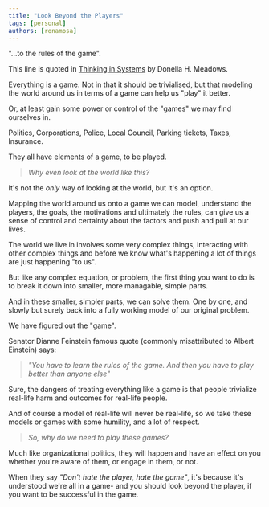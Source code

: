 ```yaml
---
title: "Look Beyond the Players"
tags: [personal]
authors: [ronamosa]
---
```


"...to the rules of the game".

This line is quoted in [Thinking in Systems](https://www.goodreads.com/book/show/3828902-thinking-in-systems) by Donella H. Meadows.

Everything is a game. Not in that it should be trivialised, but that modeling the world around us in terms of a game can help us "play" it better.

Or, at least gain some power or control of the "games" we may find ourselves in.

Politics, Corporations, Police, Local Council, Parking tickets, Taxes, Insurance.

They all have elements of a game, to be played.

<!--truncate-->

> *Why even look at the world like this?*

It's not the *only* way of looking at the world, but it's an option.

Mapping the world around us onto a game we can model, understand the players, the goals, the motivations and ultimately the rules, can give us a sense of control and certainty about the factors and push and pull at our lives.

The world we live in involves some very complex things, interacting with other complex things and before we know what's happening a lot of things are just happening "to us".

But like any complex equation, or problem, the first thing you want to do is to break it down into smaller, more managable, simple parts.

And in these smaller, simpler parts, we can solve them. One by one, and slowly but surely back into a fully working model of our original problem.

We have figured out the "game".

Senator Dianne Feinstein famous quote (commonly misattributed to Albert Einstein) says:

>*"You have to learn the rules of the game. And then you have to play better than anyone else"*

Sure, the dangers of treating everything like a game is that people trivialize real-life harm and outcomes for real-life people.

And of course a model of real-life will never be real-life, so we take these models or games with some humility, and a lot of respect.

> *So, why do we need to play these games?*

Much like organizational politics, they will happen and have an effect on you whether you're aware of them, or engage in them, or not.

When they say *"Don't hate the player, hate the game"*, it's because it's understood we're all in a game- and you should look beyond the player, if you want to be successful in the game.
